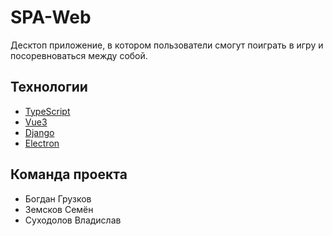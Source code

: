 # SPA-Web
Десктоп приложение, в котором пользователи смогут поиграть в игру и посоревноваться между собой.

## Технологии
- [TypeScript](https://www.typescriptlang.org/)
- [Vue3](https://v3.ru.vuejs.org/ru/)
- [Django](https://www.djangoproject.com/)
- [Electron](https://www.electronjs.org/)

## Команда проекта
- Богдан Грузков
- Земсков Семён
- Суходолов Владислав
